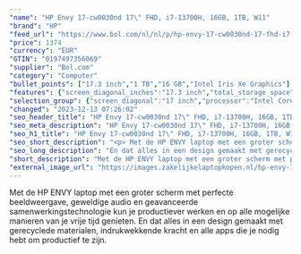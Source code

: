 ```yaml
---
"name": "HP Envy 17-cw0030nd 17\" FHD, i7-13700H, 16GB, 1TB, W11"
"brand": "HP"
"feed_url": "https://www.bol.com/nl/nl/p/hp-envy-17-cw0030nd-17-fhd-i7-13700h-16gb-1tb-w11/9300000151262441"
"price": 1374
"currency": "EUR"
"GTIN": "0197497356069"
"supplier": "Bol.com"
"category": "Computer"
"bullet_points": ["17.3 inch","1 TB","16 GB","Intel Iris Xe Graphics"]
"features": {"screen_diagonal_inches":"17.3 inch","total_storage_space":"1 TB","memory_size":"16 GB","graphics_card":"Intel Iris Xe Graphics"}
"selection_group": {"screen_diagonal":"17 inch","processor":"Intel Core i7","changed_price_past_3_days":false,"product_family":"Envy"}
"changed": "2023-12-13 07:26:02"
"seo_header_title": "HP Envy 17-cw0030nd 17\" FHD, i7-13700H, 16GB, 1TB, W11"
"seo_meta_description": "HP Envy 17-cw0030nd 17\" FHD, i7-13700H, 16GB, 1TB, W11"
"seo_h1_title": "HP Envy 17-cw0030nd 17\" FHD, i7-13700H, 16GB, 1TB, W11"
"seo_short_description": "<p> Met de HP ENVY laptop met een groter scherm met perfecte beeldweergave, geweldige audio en geavanceerde samenwerkingstechnologie kun je productiever werken en op alle mogelijke manieren van je vrije tijd genieten."
"seo_long_description": "En dat alles in een design gemaakt met gerecyclede materialen, indrukwekkende kracht en alle apps die je nodig hebt om productief te zijn. </p>"
"short_description": "Met de HP ENVY laptop met een groter scherm met perfecte beeldweergave, geweldige audio en geavanceerde samenwerkingstechnologie kun je productiever werken en op alle mogelijke manieren van je vrije tijd genieten. En dat alles in een design gemaakt met gerecyclede materialen, indrukwekkende kracht en alle apps die je nodig hebt om productief te zijn."
"external_image_url": "https://images.zakelijkelaptopkopen.nl/hp-envy-17-cw0030nd-17-fhd-i7-13700h-16gb-1tb-w11.webp"
---
```


<p> Met de HP ENVY laptop met een groter scherm met perfecte beeldweergave, geweldige audio en geavanceerde samenwerkingstechnologie kun je productiever werken en op alle mogelijke manieren van je vrije tijd genieten. En dat alles in een design gemaakt met gerecyclede materialen, indrukwekkende kracht en alle apps die je nodig hebt om productief te zijn. </p>